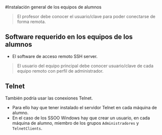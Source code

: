 
#Instalación general de los equipos de alumnos

> El profesor debe conocer el usuario/clave para poder conectarse de forma remota.

## Software requerido en los equipos de los alumnos

* El software de acceso remoto SSH server.

> El usuario del equipo principal debe conocer usuario/clave de cada equipo
remoto con perfil de administrador.

## Telnet

También podría usar las conexiones Telnet.
* Para ello hay que tener instalado el servidor Telnet en cada máquina de alumno.
* En el caso de los SSOO Windows hay que crear un usuario, en cada
máquina de alumno, miembro de los grupos `Administradores` y `TelnetClients`.
